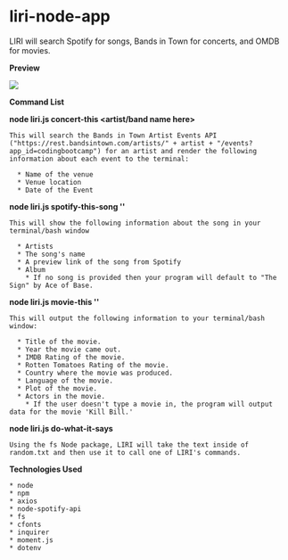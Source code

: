 # liri-node-app
LIRI will search Spotify for songs, Bands in Town for concerts, and OMDB for movies.

**Preview**

![](liri.gif)

**Command List**

**node liri.js concert-this <artist/band name here>**

    This will search the Bands in Town Artist Events API ("https://rest.bandsintown.com/artists/" + artist + "/events?app_id=codingbootcamp") for an artist and render the following information about each event to the terminal:

      * Name of the venue
      * Venue location
      * Date of the Event
            
**node liri.js spotify-this-song '<song name here>'**

    This will show the following information about the song in your terminal/bash window

      * Artists
      * The song's name
      * A preview link of the song from Spotify
      * Album
        * If no song is provided then your program will default to "The Sign" by Ace of Base.

**node liri.js movie-this '<movie name here>'**

    This will output the following information to your terminal/bash window:

      * Title of the movie.
      * Year the movie came out.
      * IMDB Rating of the movie.
      * Rotten Tomatoes Rating of the movie.
      * Country where the movie was produced.
      * Language of the movie.
      * Plot of the movie.
      * Actors in the movie.
        * If the user doesn't type a movie in, the program will output data for the movie 'Kill Bill.'

**node liri.js do-what-it-says**

    Using the fs Node package, LIRI will take the text inside of random.txt and then use it to call one of LIRI's commands.    


**Technologies Used**

    * node
    * npm
    * axios
    * node-spotify-api
    * fs
    * cfonts
    * inquirer
    * moment.js
    * dotenv